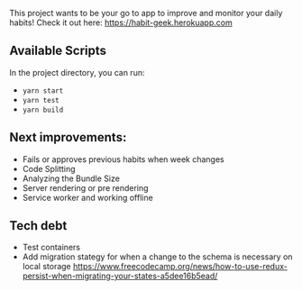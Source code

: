 This project wants to be your go to app to improve and monitor your daily habits!
Check it out here: https://habit-geek.herokuapp.com

## Available Scripts

In the project directory, you can run:

- `yarn start`
- `yarn test`
- `yarn build`

## Next improvements:

- Fails or approves previous habits when week changes
- Code Splitting
- Analyzing the Bundle Size
- Server rendering or pre rendering
- Service worker and working offline

## Tech debt

- Test containers
- Add migration stategy for when a change to the schema is necessary on local storage
  https://www.freecodecamp.org/news/how-to-use-redux-persist-when-migrating-your-states-a5dee16b5ead/
